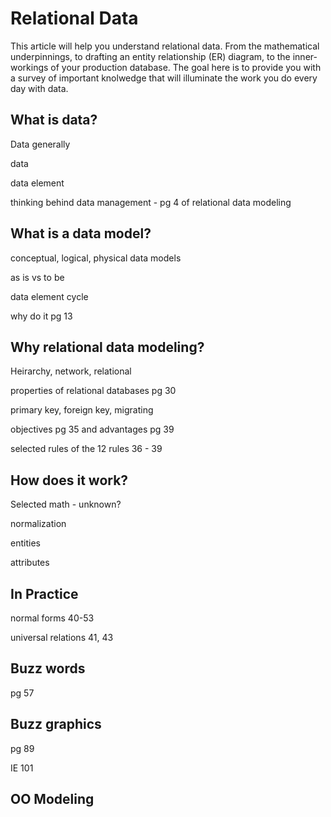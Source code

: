 # Relational Data

This article will help you understand relational data. From the mathematical underpinnings, to drafting an entity relationship (ER) diagram, to the inner-workings of your production database. The goal here is to provide you with a survey of important knolwedge that will illuminate the work you do every day with data.

## What is data?

Data generally

data

data element

thinking behind data management - pg 4 of relational data modeling

## What is a data model?

conceptual, logical, physical data models

as is vs to be

data element cycle

why do it pg 13

## Why relational data modeling?

Heirarchy, network, relational

properties of relational databases pg 30

primary key, foreign key, migrating

objectives pg 35 and advantages pg 39

selected rules of the 12 rules 36 - 39

## How does it work?

Selected math - unknown?

normalization

entities

attributes

## In Practice

normal forms 40-53

universal relations 41, 43

## Buzz words

pg 57

## Buzz graphics

pg 89

IE 101

## OO Modeling
